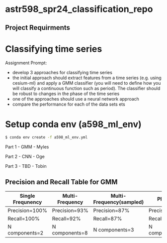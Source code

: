 # astr598_spr24_classification_repo

## Project Requirments

# Classifying time series
Assignment Prompt:
- develop 3 approaches for classifying time series
- the initial approach should extract features from a time series (e.g. using cesium-ml) and apply a GMM classifier (you will need to define how you will classify a continuous function such as period). The classifier should be robust to changes in the phase of the time series
- one of the approaches should use a neural network approach
- compare the performance for each of the data sets
ets

# Setup conda env (a598_ml_env)

```bash
$ conda env create -f a598_ml_env.yml
```

Part 1 - GMM - Myles

Part 2 - CNN - Oge

Part 3 - TBD - Tobin

## Precision and Recall Table for GMM
| Single Frequnency         | Multi-Frequency           | Multi-Frequency(sampled) | Plasticc       |
| --------                  | --------                  | --------                 | --------       |
| Precision=100%            | Precision=93%             | Precision=87%            | Precision=95%  |
| Recall=100%               | Recall=92%                | Recall=87%               | Recall=95%     |
| N components=2            | N components=8            | N components=3           | N components=5 |
